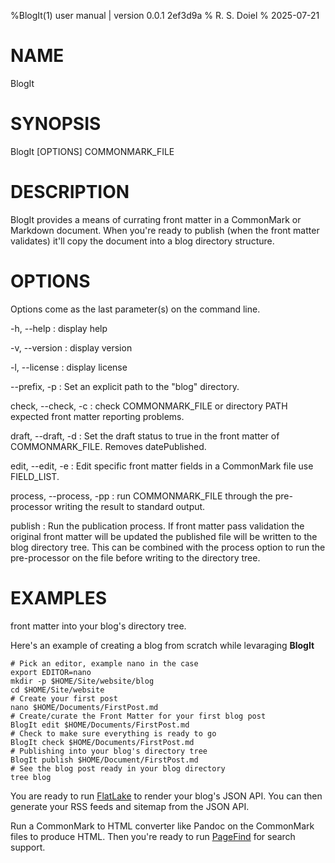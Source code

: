 %BlogIt(1) user manual | version 0.0.1 2ef3d9a
% R. S. Doiel
% 2025-07-21

# NAME

BlogIt

# SYNOPSIS

BlogIt [OPTIONS] COMMONMARK_FILE

# DESCRIPTION

BlogIt provides a means of currating front matter in a CommonMark or Markdown
document. When you're ready to publish (when the front matter validates) it'll copy
the document into a blog directory structure.

# OPTIONS

Options come as the last parameter(s) on the command line.

-h, --help
: display help

-v, --version
: display version

-l, --license
: display license

--prefix, -p
: Set an explicit path to the "blog" directory.

check, --check, -c
: check COMMONMARK_FILE or directory PATH expected front matter reporting problems.

draft, --draft, -d
: Set the draft status to true in the front matter of COMMONMARK_FILE. Removes datePublished.

edit, --edit, -e
: Edit specific front matter fields in a CommonMark file use FIELD_LIST.

process, --process, -pp
: run COMMONMARK_FILE through the pre-processor writing the result to standard output.

publish
: Run the publication process. If front matter pass validation the original front matter will be updated
the published file will be written to the blog directory tree. This can be combined with the process option
to run the pre-processor on the file before writing to the directory tree.

# EXAMPLES

front matter into your blog's directory tree.

Here's an example of creating a blog from scratch while levaraging __BlogIt__

~~~shell
# Pick an editor, example nano in the case
export EDITOR=nano
mkdir -p $HOME/Site/website/blog
cd $HOME/Site/website
# Create your first post
nano $HOME/Documents/FirstPost.md
# Create/curate the Front Matter for your first blog post
BlogIt edit $HOME/Documents/FirstPost.md
# Check to make sure everything is ready to go
BlogIt check $HOME/Documents/FirstPost.md
# Publishing into your blog's directory tree
BlogIt publish $HOME/Document/FirstPost.md
# See the blog post ready in your blog directory
tree blog
~~~

You are ready to run [FlatLake](https://flatlake.app) to render your blog's JSON API. You can
then generate your RSS feeds and sitemap from the JSON API.

Run a CommonMark to HTML converter like Pandoc on the CommonMark files to produce HTML.
Then you're ready to run [PageFind](https://pagefind.com) for search support.



